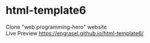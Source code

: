 # html-template6
Clone "web.programming-hero" website
<br>
Live Preview <a href="https://engrasel.github.io/html-template6/" target="_blank"> https://engrasel.github.io/html-template6/ </a>
